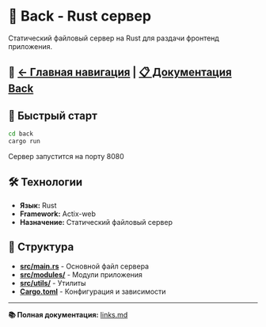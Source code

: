 # 🦀 Back - Rust сервер

Статический файловый сервер на Rust для раздачи фронтенд приложения.

## 🔗 [← Главная навигация](../links.md) | [📋 Документация Back](links.md)

## 🚀 Быстрый старт

```bash
cd back
cargo run
```

Сервер запустится на порту 8080

## 🛠️ Технологии

- **Язык:** Rust
- **Framework:** Actix-web
- **Назначение:** Статический файловый сервер

## 📁 Структура

- **[src/main.rs](src/main.rs)** - Основной файл сервера
- **[src/modules/](src/modules/)** - Модули приложения
- **[src/utils/](src/utils/)** - Утилиты
- **[Cargo.toml](Cargo.toml)** - Конфигурация и зависимости

---

**📚 Полная документация:** [links.md](links.md)
